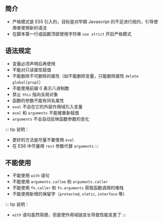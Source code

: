 ## 简介

+ 严格模式是 ES5 引入的，目标是对早期 Javascript 的不足进行规约，引导使用者使用新的语法
+ 在脚本第一行或函数顶部使用字符串 `use strict` 开启严格模式

## 语法规定

+ 变量必须声明后再使用
+ 不能对只读属性赋值
+ 不能删除不可删除的属性（如不能删除变量，只能删除属性 `delete global[prop]`）
+ 不能使用前缀 0 表示八进制数
+ 禁止 `this` 指向全局对象
+ 函数的参数不能有同名属性
+ `eval` 不会在它的外层作用域引入变量
+ `eval` 和 `arguments` 不能被重新赋值
+ `arguments` 不会自动反映函数参数的变化

::: tip 说明：
+ 更好的方法是尽量不要使用 `eval`
+ 在 ES6 中尽量用 `rest` 参数代替 `arguments`
:::

## 不能使用

+ 不能使用 `with` 语句
+ 不能使用 `arguments.callee` 和 `arguments.caller`
+ 不能使用 `fn.caller` 和 `fn.arguments` 获取函数调用的堆栈
+ 不能使用新增的保留字（`protected`, `static`, `interface` 等）

::: tip 说明：
+ `with` 语句虽然简便，但是使作用域链变长导致性能变差了
:::